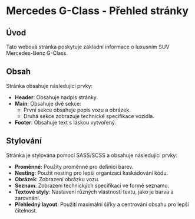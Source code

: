 # Mercedes G-Class - Přehled stránky

## Úvod
Tato webová stránka poskytuje základní informace o luxusním SUV Mercedes-Benz G-Class.

## Obsah
Stránka obsahuje následující prvky:

- **Header**: Obsahuje nadpis stránky.
- **Main**: Obsahuje dvě sekce:
  - První sekce obsahuje popis vozu a obrázek.
  - Druhá sekce zobrazuje technické specifikace vozidla.
- **Footer**: Obsahuje text s láskou vytvořený.

## Stylování
Stránka je stylována pomocí SASS/SCSS a obsahuje následující prvky:

- **Proměnné**: Použity proměnné pro definici barev.
- **Nesting**: Použit nesting pro lepší organizaci kaskádování kódu.
- **Obrázek**: Zobrazení obrázku vozu.
- **Seznam**: Zobrazení technických specifikací ve formě seznamu.
- **Textové styly**: Nastavení různých vlastností textu, jako je barva a zarovnání.
- **Přehledný layout**: Použití maximální šířky a centrování obsahu pro lepší čitelnost.
